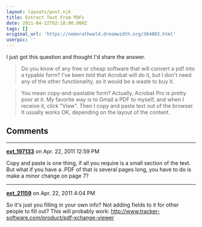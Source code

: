 ```yaml
---
layout: layouts/post.njk
title: Extract Text From PDFs
date: 2011-04-22T02:18:00.000Z
tags: []
original_url: 'https://nemorathwald.dreamwidth.org/364003.html'
userpic: ''
---
```

I just got this question and thought I'd share the answer.

> Do you know of any free or cheap software that will convert a pdf into a typable form? I've been told that Acrobat will do it, but I don't need any of the other functionality, so it would be a waste to buy it.

> You mean copy-and-pastable form? Actually, Acrobat Pro is pretty poor at it. My favorite way is to Gmail a PDF to myself, and when I receive it, click "View". Then I copy and paste text out of the browser. It usually works OK, depending on the layout of the content.

## Comments

---

**[ext_197133](https://www.dreamwidth.org/users/ext_197133)** on Apr. 22, 2011 12:59 PM

Copy and paste is one thing, if all you require is a small section of the text. But what if you have a .PDF of that is several pages long, you have to do is make a minor change on page 7?

---

**[ext_21159](https://www.dreamwidth.org/users/ext_21159)** on Apr. 22, 2011 4:04 PM

So it's just you filling in your own info? Not adding fields to it for other people to fill out? This will probably work: http://www.tracker-software.com/product/pdf-xchange-viewer
